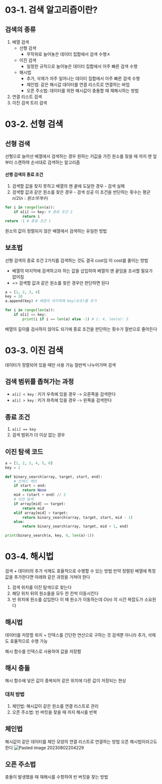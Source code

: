 # 03-1. 검색 알고리즘이란? 
## 검색의 종류
1. 배열 검색 
	- 선형 검색 
		- 무작위로 늘어놓은 데이터 집합에서 검색 수행ㅊ 
	- 이진 검색 
		- 일정한 규칙으로 늘어놓은 데이터 집합에서 아주 빠른 검색 수행 
	- 해시법
		- 추가, 삭제가 자주 일어나는 데이터 집합에서 아주 빠른 검색 수행 
		- 체인법: 같은 해시값 데이터를 연결 리스트로 연결하는 바업 
		- 오픈 주소법: 데이터를 위한 해시값이 충돌할 때 재해시하는 방법 
2. 연결 리스트 검색 
3. 이진 검색 트리 검색 

# 03-2. 선형 검색 
## 선형 검색 
선형으로 늘어선 배열에서 검색하는 경우 원하는 키값을 가진 원소를 찾을 때 까지 맨 앞부터 스캔하여 순서대로 검색하는 알고리즘 
#### 선행 검색의 종료 조건 
1. 검색할 값을 찾지 못하고 배열의 맨 끝에 도달한 경우 - 검색 실패 
2. 검색할 값과 같은 원소를 찾은 경우 - 검색 성공 
이 조건을 반단하는 횟수는 평균 $n/2 (n: 원소의 개수)$

```python
for i in range(len(a)):
	if a[i] == key: # 종료 조건 2
		return i
return -1 # 종료 조건 1
```
원소의 값이 정렬되지 않은 배열에서 검색하는 유일한 방법 

## 보초법
선형 검색의 종료 조건 2가지를 검색하는 것도 결국 cost임 
이 cost를 줄이는 방법 
- 배열의 마지막에 검색하고자 하는 값을 삽입하여 배열의 맨 끝임을 조사할 필요가 없어짐 
- => 검색할 값과 같은 원소를 찾은 경우만 판단하면 된다 

```python
a = [1, 2, 3, 4]  
key = 10  
a.append(key) # 배열의 마지막에 key(보초)를 추가  
  
for i in range(len(a)):  
    if a[i] == key:  
        print(i if i == len(a) else -1) # i: 4, len(a): 5
```
배열의 길이를 검사하지 않아도 되기에 종료 조건을 판단하는 횟수가 절반으로 줄어든다 

# 03-3. 이진 검색 
데이터가 정렬되어 있을 때만 사용 가능 
절반씩 나누어가며 검색
## 검색 범위를 좁혀가는 과정 
- `a[i] < key` : 키가 우측에 있을 경우 -> 오른쪽을 검색한다 
- `a[i] > key` : 키가 좌측에 있을 경우 -> 왼쪽을 검색한다 

## 종료 조건 
1. `a[i] == key`
2. 검색 범위가 더 이상 없는 경우 

## 이진 탐색 코드

```python 
a = [1, 2, 3, 4, 5, 6]  
key = 1  
  
def binary_search(array, target, start, end):  
    # 인덱스 역전  
    if start > end:  
        return None  
    mid = (start + end) // 2  
    # 이진 탐색  
    if array[mid] == target:  
        return mid  
    elif array[mid] > target:  
        return binary_search(array, target, start, mid - 1)  
    else:  
        return binary_search(array, target, mid + 1, end)  
  
print(binary_search(a, key, 0, len(a)-1))
```

# 03-4. 해시법 
검색 + 데이터의 추가 삭제도 효율적으로 수행할 수 있는 방법 
만약 정렬된 배열에 특정 값을 추가한다면 아래와 같은 과정을 거쳐야 한다 
1. 검색 위치를 이진 탐색으로 찾는다 
2. 해당 위치 뒤의 원소들을 모두 한 칸씩 이동시킨다 
3. 빈 위치에 원소를 삽입한다 
이 때 원소가 이동하는데 $O(n)$ 의 시간 복잡도가 소요된다 

## 해시법 
데이터를 저장할 위치 = 인덱스를 간단한 연산으로 구하는 것 
검색뿐 아니라 추가, 삭제도 효율적으로 수행 가능 

해시 함수를 인덱스로 사용하여 값을 저장함 

## 해시 충돌 
해시 함수에 넣은 값이 중복되어 같은 위치에 다른 값이 저장되는 현상 
### 대처 방법
 1. 체인법: 해시값이 같은 원소를 연결 리스트로 관리 
 2. 오픈 주소법: 빈 버킷을 찾을 때 까지 해시를 반복 

## 체인법 
해시값이 같은 데이터를 체인 모양의 연결 리스트로 연결하는 방법 
오픈 해시법이라고도 한다 
![Pasted image 20230802204229](https://github.com/Keep-Coding-Club/CS-Study/assets/87464975/330cee76-cc35-46a9-aeff-8e7a4549227f)

## 오픈 주소법 
충돌이 발생했을 때 재해시를 수항하여 빈 버킷을 찾는 방법
